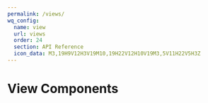 ```yaml
---
permalink: /views/
wq_config:
  name: view
  url: views
  order: 24
  section: API Reference
  icon_data: M3,19H9V12H3V19M10,19H22V12H10V19M3,5V11H22V5H3Z
---
```


# View Components
